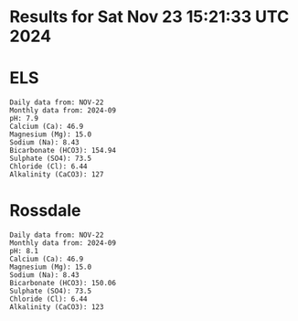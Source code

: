 # Results for Sat Nov 23 15:21:33 UTC 2024
# ELS
```
Daily data from: NOV-22
Monthly data from: 2024-09
pH: 7.9
Calcium (Ca): 46.9
Magnesium (Mg): 15.0
Sodium (Na): 8.43
Bicarbonate (HCO3): 154.94
Sulphate (SO4): 73.5
Chloride (Cl): 6.44
Alkalinity (CaCO3): 127
```
# Rossdale
```
Daily data from: NOV-22
Monthly data from: 2024-09
pH: 8.1
Calcium (Ca): 46.9
Magnesium (Mg): 15.0
Sodium (Na): 8.43
Bicarbonate (HCO3): 150.06
Sulphate (SO4): 73.5
Chloride (Cl): 6.44
Alkalinity (CaCO3): 123
```

